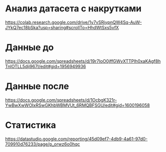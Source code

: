 # Анализ датасета с накрутками
https://colab.research.google.com/drive/1y7vSRiypnQW4Sq-AuW-JYkQ7ec18bSka?usp=sharing#scrollTo=HhdWtSxs5vfX

# Данные до
https://docs.google.com/spreadsheets/d/19r7IoO0jffGWvXTTPlh0xaKAgf8hTnIOTLL5dji967I/edit#gid=1956949936

# Данные после
https://docs.google.com/spreadsheets/d/1OcbgK321r-YwBwXwWOIxRSwGKhbWBMVUt_6RMQBFSGU/edit#gid=1600196058

# Статистика
https://datastudio.google.com/reporting/45d09ef7-4db9-4a61-97d0-709910d76233/page/p_orwz6o0hqc
